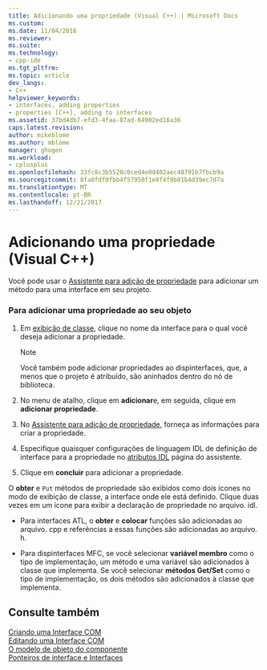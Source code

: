 ```yaml
---
title: Adicionando uma propriedade (Visual C++) | Microsoft Docs
ms.custom: 
ms.date: 11/04/2016
ms.reviewer: 
ms.suite: 
ms.technology:
- cpp-ide
ms.tgt_pltfrm: 
ms.topic: article
dev_langs:
- C++
helpviewer_keywords:
- interfaces, adding properties
- properties [C++], adding to interfaces
ms.assetid: 37bd4db7-efd3-4faa-87ad-64902ed16a36
caps.latest.revision: 
author: mikeblome
ms.author: mblome
manager: ghogen
ms.workload:
- cplusplus
ms.openlocfilehash: 33fc8c3b5528c0ced4e0d402aec48791b7fbcb9a
ms.sourcegitcommit: 8fa8fdf0fbb4f57950f1e8f4f9b81b4d39ec7d7a
ms.translationtype: MT
ms.contentlocale: pt-BR
ms.lasthandoff: 12/21/2017
---
```

# <a name="adding-a-property-visual-c"></a>Adicionando uma propriedade (Visual C++)
Você pode usar o [Assistente para adição de propriedade](../ide/names-add-property-wizard.md) para adicionar um método para uma interface em seu projeto.  
  
### <a name="to-add-a-property-to-your-object"></a>Para adicionar uma propriedade ao seu objeto  
  
1.  Em [exibição de classe](http://msdn.microsoft.com/en-us/8d7430a9-3e33-454c-a9e1-a85e3d2db925), clique no nome da interface para o qual você deseja adicionar a propriedade.  
  
    > [!NOTE]
    >  Você também pode adicionar propriedades ao dispinterfaces, que, a menos que o projeto é atribuído, são aninhados dentro do nó de biblioteca.  
  
2.  No menu de atalho, clique em **adicionar**e, em seguida, clique em **adicionar propriedade**.  
  
3.  No [Assistente para adição de propriedade](../ide/names-add-property-wizard.md), forneça as informações para criar a propriedade.  
  
4.  Especifique quaisquer configurações de linguagem IDL de definição de interface para a propriedade no [atributos IDL](../ide/idl-attributes-add-property-wizard.md) página do assistente.  
  
5.  Clique em **concluir** para adicionar a propriedade.  
  
 O **obter** e `Put` métodos de propriedade são exibidos como dois ícones no modo de exibição de classe, a interface onde ele está definido. Clique duas vezes em um ícone para exibir a declaração de propriedade no arquivo. idl.  
  
-   Para interfaces ATL, o **obter** e **colocar** funções são adicionadas ao arquivo. cpp e referências a essas funções são adicionadas ao arquivo. h.  
  
-   Para dispinterfaces MFC, se você selecionar **variável membro** como o tipo de implementação, um método e uma variável são adicionados à classe que implementa. Se você selecionar **métodos Get/Set** como o tipo de implementação, os dois métodos são adicionados à classe que implementa.  
  
## <a name="see-also"></a>Consulte também  
 [Criando uma Interface COM](../ide/creating-a-com-interface-visual-cpp.md)   
 [Editando uma Interface COM](../ide/editing-a-com-interface.md)   
 [O modelo de objeto do componente](http://msdn.microsoft.com/library/windows/desktop/ms694363)   
 [Ponteiros de interface e Interfaces](http://msdn.microsoft.com/library/windows/desktop/ms688484)